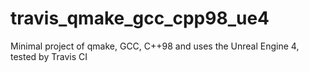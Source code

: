 # travis_qmake_gcc_cpp98_ue4
Minimal project of qmake, GCC, C++98 and uses the Unreal Engine 4, tested by Travis CI
